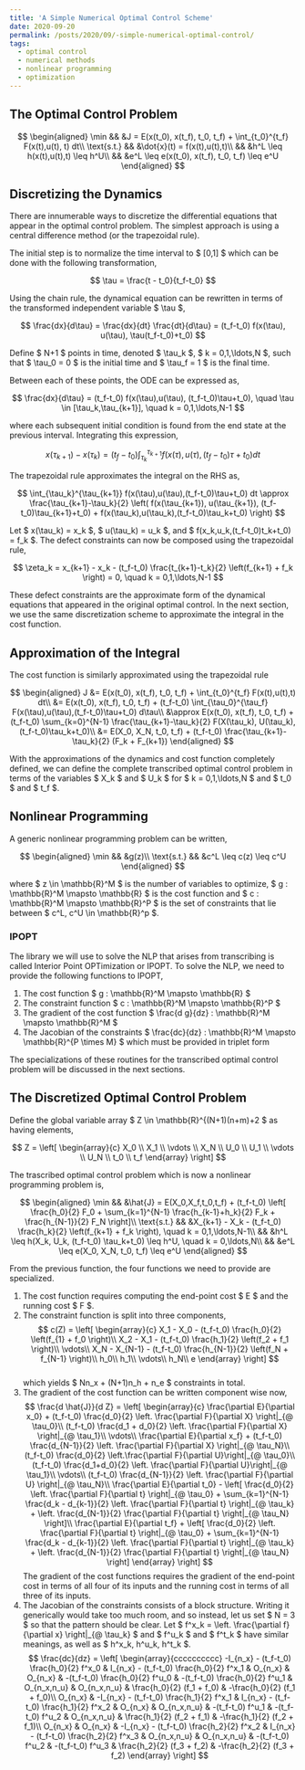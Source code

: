 ```yaml
---
title: 'A Simple Numerical Optimal Control Scheme'
date: 2020-09-20
permalink: /posts/2020/09/-simple-numerical-optimal-control/
tags:
  - optimal control
  - numerical methods
  - nonlinear programming
  - optimization
---
```


## The Optimal Control Problem

$$
  \begin{aligned}
    \min && &J = E(x(t_0), x(t_f), t_0, t_f) + \int_{t_0}^{t_f} F(x(t),u(t), t) dt\\
    \text{s.t.} && &\dot{x}(t) = f(x(t),u(t),t)\\
    && &h^L \leq h(x(t),u(t),t) \leq h^U\\
    && &e^L \leq e(x(t_0), x(t_f), t_0, t_f) \leq e^U
  \end{aligned}
$$

## Discretizing the Dynamics

There are innumerable ways to discretize the differential equations that appear in the optimal control problem.
The simplest approach is using a central difference method (or the trapezoidal rule).

The initial step is to normalize the time interval to \$ [0,1] \$ which can be done with the following transformation,

$$
  \tau = \frac{t - t_0}{t_f-t_0} 
$$

Using the chain rule, the dynamical equation can be rewritten in terms of the transformed independent variable \$ \tau \$,

$$
  \frac{dx}{d\tau} = \frac{dx}{dt} \frac{dt}{d\tau} = (t_f-t_0) f(x(\tau), u(\tau), \tau(t_f-t_0)+t_0)
$$

Define \$ N+1 \$ points in time, denoted \$ \tau_k \$, \$ k = 0,1,\ldots,N \$, such that \$ \tau_0 = 0 \$ is the initial time and \$ \tau_f = 1 \$ is the final time.

Between each of these points, the ODE can be expressed as,

$$
  \frac{dx}{d\tau} = (t_f-t_0) f(x(\tau),u(\tau), (t_f-t_0)\tau+t_0), \quad \tau \in [\tau_k,\tau_{k+1}], \quad k = 0,1,\ldots,N-1
$$

where each subsequent initial condition is found from the end state at the previous interval.
Integrating this expression,

$$
  x(\tau_{k+1}) - x(\tau_k) = (t_f-t_0) \int_{\tau_k}^{\tau_{k+1}} f(x(\tau),u(\tau),(t_f-t_0)\tau+t_0) dt
$$

The trapezoidal rule approximates the integral on the RHS as,

$$
  \int_{\tau_k}^{\tau_{k+1}} f(x(\tau),u(\tau),(t_f-t_0)\tau+t_0) dt \approx \frac{\tau_{k+1}-\tau_k}{2} \left( f(x(\tau_{k+1}), u(\tau_{k+1}), (t_f-t_0)\tau_{k+1}+t_0) + f(x(\tau_k),u(\tau_k),(t_f-t_0)\tau_k+t_0) \right)
$$

Let \$ x(\tau_k) = x_k \$, \$ u(\tau_k) = u_k \$, and \$ f(x_k,u_k,(t_f-t_0)t_k+t_0) = f_k \$.
The defect constraints can now be composed using the trapezoidal rule,

$$
  \zeta_k = x_{k+1} - x_k - (t_f-t_0) \frac{t_{k+1}-t_k}{2} \left(f_{k+1} + f_k \right) = 0, \quad k = 0,1,\ldots,N-1
$$

These defect constraints are the approximate form of the dynamical equations that appeared in the original optimal control.
In the next section, we use the same discretization scheme to approximate the integral in the cost function.

## Approximation of the Integral

The cost function is similarly approximated using the trapezoidal rule

$$
  \begin{aligned}
    J &= E(x(t_0), x(t_f), t_0, t_f) + \int_{t_0}^{t_f} F(x(t),u(t),t) dt\\
    &= E(x(t_0), x(t_f), t_0, t_f) + (t_f-t_0) \int_{\tau_0}^{\tau_f} F(x(\tau),u(\tau),(t_f-t_0)\tau+t_0) d\tau\\
    &\approx E(x(t_0), x(t_f), t_0, t_f) + (t_f-t_0) \sum_{k=0}^{N-1} \frac{\tau_{k+1}-\tau_k}{2} F(X(\tau_k), U(\tau_k), (t_f-t_0)\tau_k+t_0)\\
    &= E(X_0, X_N, t_0, t_f) + (t_f-t_0) \frac{\tau_{k+1}-\tau_k}{2} (F_k + F_{k+1})
  \end{aligned}
$$

With the approximations of the dynamics and cost function completely defined, we can define the complete transcribed optimal control problem in terms of the variables \$ X_k \$ and \$ U_k \$ for \$ k = 0,1,\ldots,N \$ and \$ t_0 \$ and \$ t_f \$.

## Nonlinear Programming

A generic nonlinear programming problem can be written,

$$
  \begin{aligned}
    \min && &g(z)\\
    \text{s.t.} && &c^L \leq c(z) \leq c^U
  \end{aligned}
$$

where \$ z \in \mathbb{R}^M \$ is the number of variables to optimize, \$ g : \mathbb{R}^M \mapsto \mathbb{R} \$ is the cost function and \$ c : \mathbb{R}^M \mapsto \mathbb{R}^P \$ is the set of constraints that lie between \$ c^L, c^U \in \mathbb{R}^p \$.

### IPOPT

The library we will use to solve the NLP that arises from transcribing is called Interior Point OPTimization or IPOPT.
To solve the NLP, we need to provide the following functions to IPOPT,

1. The cost function \$ g : \mathbb{R}^M \mapsto \mathbb{R} \$
2. The constraint function \$ c : \mathbb{R}^M \mapsto \mathbb{R}^P \$
3. The gradient of the cost function \$ \frac{d g}{dz} : \mathbb{R}^M \mapsto \mathbb{R}^M \$
4. The Jacobian of the constraints \$ \frac{dc}{dz} : \mathbb{R}^M \mapsto \mathbb{R}^{P \times M} \$ which must be provided in triplet form

The specializations of these routines for the transcribed optimal control problem will be discussed in the next sections.

## The Discretized Optimal Control Problem

Define the global variable array \$ Z \in \mathbb{R}^{(N+1)(n+m)+2 \$ as having elements,

$$
  Z = \left[ \begin{array}{c}
    X_0 \\ X_1 \\ \vdots \\ X_N \\ U_0 \\ U_1 \\ \vdots \\ U_N \\ t_0 \\ t_f
  \end{array} \right]
$$

The trascribed optimal control problem which is now a nonlinear programming problem is,

$$
  \begin{aligned}
    \min && &\hat{J} = E(X_0,X_f,t_0,t_f) + (t_f-t_0) \left[ \frac{h_0}{2} F_0 + \sum_{k=1}^{N-1} \frac{h_{k-1}+h_k}{2} F_k + \frac{h_{N-1}}{2} F_N \right]\\
    \text{s.t.} && &X_{k+1} - X_k - (t_f-t_0) \frac{h_k}{2} \left(f_{k+1} + f_k \right), \quad k = 0,1,\ldots,N-1\\
    && &h^L \leq h(X_k, U_k, (t_f-t_0) \tau_k+t_0) \leq h^U, \quad k = 0,\ldots,N\\
    && &e^L \leq e(X_0, X_N, t_0, t_f) \leq e^U
  \end{aligned}
$$

From the previous function, the four functions we need to provide are specialized.

1. The cost function requires computing the end-point cost \$ E \$ and the running cost \$ F \$.
2. The constraint function is split into three components,  
$$
  c(Z) = \left[ \begin{array}{c}
    X_1 - X_0 - (t_f-t_0) \frac{h_0}{2} \left(f_{1} + f_0 \right)\\
    X_2 - X_1 - (t_f-t_0) \frac{h_1}{2} \left(f_2 + f_1 \right)\\
    \vdots\\
    X_N - X_{N-1} - (t_f-t_0) \frac{h_{N-1}}{2} \left(f_N + f_{N-1} \right)\\
    h_0\\
    h_1\\
    \vdots\\
    h_N\\
    e
  \end{array} \right]
$$  
which yields \$ Nn_x + (N+1)n_h + n_e \$ constraints in total.
3. The gradient of the cost function can be written component wise now,  
$$
  \frac{d \hat{J}}{d Z} = \left[ \begin{array}{c}
    \frac{\partial E}{\partial x_0} + (t_f-t_0) \frac{d_0}{2} \left. \frac{\partial F}{\partial X} \right|_{@ \tau_0}\\
    (t_f-t_0) \frac{d_1 + d_0}{2} \left. \frac{\partial F}{\partial X} \right|_{@ \tau_1}\\
    \vdots\\
    \frac{\partial E}{\partial x_f} + (t_f-t_0) \frac{d_{N-1}}{2} \left. \frac{\partial F}{\partial X} \right|_{@ \tau_N}\\
    (t_f-t_0) \frac{d_0}{2} \left.\frac{\partial F}{\partial U}\right|_{@ \tau_0}\\
    (t_f-t_0) \frac{d_1+d_0}{2} \left. \frac{\partial F}{\partial U}\right|_{@ \tau_1}\\
    \vdots\\
    (t_f-t_0) \frac{d_{N-1}}{2} \left. \frac{\partial F}{\partial U} \right|_{@ \tau_N}\\
    \frac{\partial E}{\partial t_0} - \left[ \frac{d_0}{2} \left. \frac{\partial F}{\partial t} \right|_{@ \tau_0} + \sum_{k=1}^{N-1} \frac{d_k - d_{k-1}}{2} \left. \frac{\partial F}{\partial t} \right|_{@ \tau_k} + \left. \frac{d_{N-1}}{2} \frac{\partial F}{\partial t} \right|_{@ \tau_N} \right]\\
    \frac{\partial E}{\partial t_f} + \left[ \frac{d_0}{2} \left. \frac{\partial F}{\partial t} \right|_{@ \tau_0} + \sum_{k=1}^{N-1} \frac{d_k - d_{k-1}}{2} \left. \frac{\partial F}{\partial t} \right|_{@ \tau_k} + \left. \frac{d_{N-1}}{2} \frac{\partial F}{\partial t} \right|_{@ \tau_N} \right]
  \end{array} \right]  
$$
The gradient of the cost functions requires the gradient of the end-point cost in terms of all four of its inputs and the running cost in terms of all three of its inputs.
4. The Jacobian of the constraints consists of a block structure.
Writing it generically would take too much room, and so instead, let us set \$ N = 3 \$ so that the pattern should be clear.
Let \$ f^x_k = \left. \frac{\partial f}{\partial x} \right|_{@ \tau_k} \$ and \$ f^u_k \$ and \$ f^t_k \$ have similar meanings, as well as \$ h^x_k, h^u_k, h^t_k \$.  
$$
  \frac{dc}{dz} = \left[ \begin{array}{cccccccccc}
    -I_{n_x} - (t_f-t_0) \frac{h_0}{2} f^x_0 & I_{n_x} - (t_f-t_0) \frac{h_0}{2} f^x_1 & O_{n_x} & O_{n_x} & -(t_f-t_0) \frac{h_0}{2} f^u_0 & -(t_f-t_0) \frac{h_0}{2} f^u_1 & O_{n_x,n_u} & O_{n_x,n_u} & \frac{h_0}{2} (f_1 + f_0) & -\frac{h_0}{2} (f_1 + f_0)\\
    O_{n_x} & -I_{n_x} - (t_f-t_0) \frac{h_1}{2} f^x_1 & I_{n_x} - (t_f-t_0) \frac{h_1}{2} f^x_2 & O_{n_x} & O_{n_x,n_u} & -(t_f-t_0) f^u_1 & -(t_f-t_0) f^u_2 & O_{n_x,n_u} & \frac{h_1}{2} (f_2 + f_1) & -\frac{h_1}{2} (f_2 + f_1)\\
    O_{n_x} & O_{n_x} & -I_{n_x} - (t_f-t_0) \frac{h_2}{2} f^x_2 & I_{n_x} - (t_f-t_0) \frac{h_2}{2} f^x_3 & O_{n_x,n_u} & O_{n_x,n_u} & -(t_f-t_0) f^u_2 & -(t_f-t_0) f^u_3 & \frac{h_2}{2} (f_3 + f_2) & -\frac{h_2}{2} (f_3 + f_2)
  \end{array} \right]
$$
